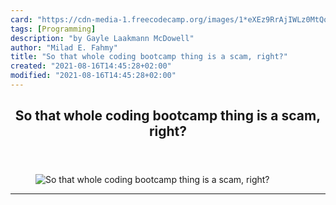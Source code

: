 ```yaml
---
card: "https://cdn-media-1.freecodecamp.org/images/1*eXEz9RrAjIWLz0MtQqq6Pg.jpeg"
tags: [Programming]
description: "by Gayle Laakmann McDowell"
author: "Milad E. Fahmy"
title: "So that whole coding bootcamp thing is a scam, right?"
created: "2021-08-16T14:45:28+02:00"
modified: "2021-08-16T14:45:28+02:00"
---
```

<div class="site-wrapper">
<main id="site-main" class="site-main outer">
<div class="inner">
<article class="post-full post tag-programming tag-web-development tag-life-lessons tag-tech tag-startup ">
<header class="post-full-header">
<h1 class="post-full-title">So that whole coding bootcamp thing is a scam, right?</h1>
</header>
<figure class="post-full-image">
<picture>
<source media="(max-width: 700px)" sizes="1px" srcset="data:image/gif;base64,R0lGODlhAQABAIAAAAAAAP///yH5BAEAAAAALAAAAAABAAEAAAIBRAA7 1w">
<source media="(min-width: 701px)" sizes="(max-width: 800px) 400px,
(max-width: 1170px) 700px,
1400px" srcset="https://cdn-media-1.freecodecamp.org/images/1*eXEz9RrAjIWLz0MtQqq6Pg.jpeg 300w,
https://cdn-media-1.freecodecamp.org/images/1*eXEz9RrAjIWLz0MtQqq6Pg.jpeg 600w,
https://cdn-media-1.freecodecamp.org/images/1*eXEz9RrAjIWLz0MtQqq6Pg.jpeg 1000w,
https://cdn-media-1.freecodecamp.org/images/1*eXEz9RrAjIWLz0MtQqq6Pg.jpeg 2000w">
<img onerror="this.style.display='none'" src="https://cdn-media-1.freecodecamp.org/images/1*eXEz9RrAjIWLz0MtQqq6Pg.jpeg" alt="So that whole coding bootcamp thing is a scam, right?">
</picture>
</figure>
<section class="post-full-content">
<div class="post-content medium-migrated-article">
</div>
<hr>
</section>
</article>
</div>
</main>
</div>
<!-- Google Tag Manager (noscript) -->
<!-- End Google Tag Manager (noscript) -->
